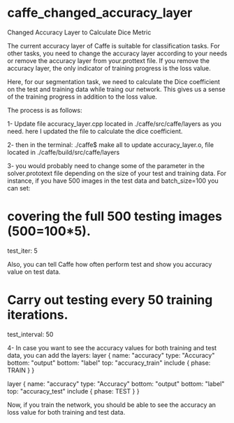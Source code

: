 # caffe_changed_accuracy_layer
Changed Accuracy Layer to Calculate Dice Metric 


The current accuracy layer of Caffe is suitable for classification tasks. For other tasks, you need to change 
the accuracy layer according to your needs or remove the accuracy layer from your.prottext file. If you remove the 
accuracy layer, the only indicator of training progress is the loss value. 

Here, for our segmentation task, we need to calculate the Dice coefficient on the test and training data while traing our network. 
This gives us a sense of the training progress in addition to the loss value.

The process is as follows:

1- Update file accuracy_layer.cpp located in ./caffe/src/caffe/layers as you need.
here I updated the file to calculate the dice coefficient. 

2- then in the terminal: ./caffe$ make all 
to update accuracy_layer.o, file located in ./caffe/build/src/caffe/layers

3- you would probably need to change some of the parameter in the solver.prototext file depending on the size of 
your test and training data. For instance, if you have 500 images in the test data and batch_size=100
you can set:
# covering the full 500 testing images (500=100*5).
test_iter: 5

Also, you can tell Caffe how often perform test and show you accuracy value on test data.
# Carry out testing every 50 training iterations.
test_interval: 50

4- In case you want to see the accuracy values for both training and test data, you can add the layers:
layer {
  name: "accuracy"
  type: "Accuracy"
  bottom: "output"
  bottom: "label"
  top: "accuracy_train"
  include {
    phase: TRAIN
  }
}

layer {
  name: "accuracy"
  type: "Accuracy"
  bottom: "output"
  bottom: "label"
  top: "accuracy_test"
  include {
    phase: TEST
  }
}


Now, if you train the network, you should be able to see the accuracy an loss value for both training and test data.











